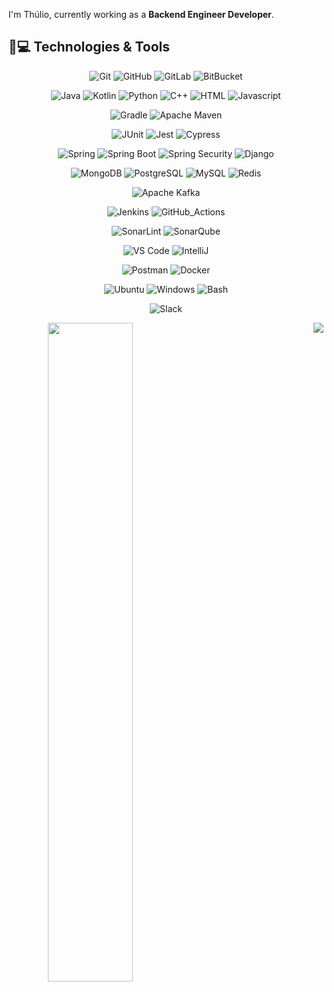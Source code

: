 I'm Thúlio, currently working as a __Backend Engineer Developer__.

## 🚀💻 Technologies & Tools

<center>

  ![Git](https://img.shields.io/badge/Git-Git?style=flat-square&logo=git&color=111111)
  ![GitHub](https://img.shields.io/badge/GitHub-GitHub?style=flat-square&logo=github&color=111111)
  ![GitLab](https://img.shields.io/badge/GitLab-GitLab?style=flat-square&logo=gitlab&color=111111)
  ![BitBucket](https://img.shields.io/badge/BitBucket-BitBucket?style=flat-square&logo=bitbucket&color=111111)

  ![Java](https://img.shields.io/badge/Java-Java?style=flat-square&logo=openjdk&color=111111)
  ![Kotlin](https://img.shields.io/badge/Kotlin-Kotlin?style=flat-square&logo=kotlin&color=111111)
  ![Python](https://img.shields.io/badge/Python-Python?style=flat-square&logo=python&color=111111)
  ![C++](https://img.shields.io/badge/C++-C++?style=flat-square&logo=cplusplus&color=111111)
  ![HTML](https://img.shields.io/badge/HTML-HTML?style=flat-square&logo=html5&color=111111)
  ![Javascript](https://img.shields.io/badge/Javascript-javascript?style=flat-square&logo=javascript&color=111111)

  ![Gradle](https://img.shields.io/badge/Gradle-Gradle?style=flat-square&logo=spring&color=111111)
  ![Apache Maven](https://img.shields.io/badge/Apacha_Maven-Apache_Maven?style=flat-square&logo=apachemaven&color=111111)

  ![JUnit](https://img.shields.io/badge/JUnit-JUnit?style=flat-square&logo=junit5&color=111111)
  ![Jest](https://img.shields.io/badge/Jest-Jest?style=flat-square&logo=jest&color=111111)
  ![Cypress](https://img.shields.io/badge/Cypress-Cypress?style=flat-square&logo=cypress&color=111111)

  ![Spring](https://img.shields.io/badge/Spring-Spring?style=flat-square&logo=spring&color=111111)
  ![Spring Boot](https://img.shields.io/badge/Spring_Boot-Spring_Boot?style=flat-square&logo=springboot&color=111111)
  ![Spring Security](https://img.shields.io/badge/Spring_Security-Spring_Security?style=flat-square&logo=springsecurity&color=111111)
  ![Django](https://img.shields.io/badge/Django-Django?style=flat-square&logo=django&color=111111)

  ![MongoDB](https://img.shields.io/badge/MongoDB-MongoDB?style=flat-square&logo=mongodb&color=111111&logoColor=47A248)
  ![PostgreSQL](https://img.shields.io/badge/PostgreSQL-PostgreSQL?style=flat-square&logo=postgresql&color=111111&logoColor=4169E1)
  ![MySQL](https://img.shields.io/badge/MySQL-MySQL?style=flat-square&logo=mysql&color=111111&logoColor=4479A1)
  ![Redis](https://img.shields.io/badge/Redis-Redis?style=flat-square&logo=redis&color=111111&logoColor=DC382D)

  ![Apache Kafka](https://img.shields.io/badge/Apache_Kafka-Apacha_Kafka?style=flat-square&logo=apachekafka&color=111111&logoColor=white)

  ![Jenkins](https://img.shields.io/badge/Jenkins-Jenkins?style=flat-square&logo=jenkins&color=111111)
  ![GitHub_Actions](https://img.shields.io/badge/GitHub_Actions-GitHub_Actions?style=flat-square&logo=githubactions&color=111111)

  ![SonarLint](https://img.shields.io/badge/SonarLint-SonarLint?style=flat-square&logo=sonarlint&color=111111)
  ![SonarQube](https://img.shields.io/badge/SonarQube-SonarQube?style=flat-square&logo=sonarqube&color=111111)

  ![VS Code](https://img.shields.io/badge/VS_Code-VS_Code?style=flat-square&logo=visual-studio-code&color=111111&logoColor=blue)
  ![IntelliJ](https://img.shields.io/badge/-IntelliJ%20IDEA-black?style=flat-square&logo=jetbrains&color=111111)

  ![Postman](https://img.shields.io/badge/Postman-black?style=flat-square&logo=postman&color=111111)
  ![Docker](https://img.shields.io/badge/Docker-Docker?style=flat-square&logo=docker&color=111111&logoColor=blue)

  ![Ubuntu](https://img.shields.io/badge/Ubuntu-Ubuntu?style=flat-square&logo=ubuntu&color=111111&logoColor=E95420)
  ![Windows](https://img.shields.io/badge/Windows-Windows?style=flat-square&logo=windows&color=111111&logoColor=white)
  ![Bash](https://img.shields.io/badge/Bash-Bash?style=flat-square&logo=gnubash&color=111111&logoColor=4EAA25)

  ![Slack](https://img.shields.io/badge/Slack-111111?style=flat-square&logo=slack)

</center>


<p align="center">
  <img align="left" width=52% src="https://github-readme-stats.vercel.app/api?username=thuliomattheus&theme=transparent&show_icons=true">  
  <img align="right" src="https://github-readme-stats.vercel.app/api/top-langs/?username=thuliomattheus&theme=transparent&size_weight=0&count_weight=1&layout=compact">
</p>

